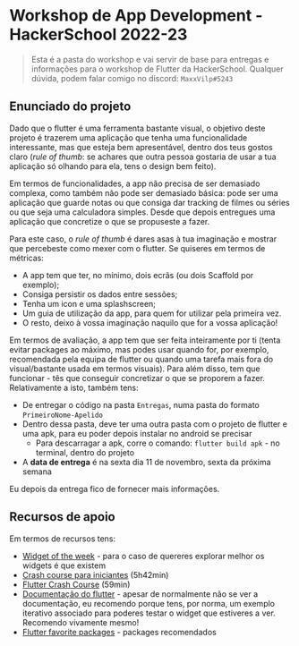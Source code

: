 # Workshop de App Development - HackerSchool 2022-23

> Esta é a pasta do workshop e vai servir de base para entregas e informações para o workshop de Flutter da HackerSchool.
> Qualquer dúvida, podem falar comigo no discord: `MaxxVilp#5243`

## Enunciado do projeto
Dado que o flutter é uma ferramenta bastante visual, o objetivo deste projeto é trazerem uma aplicação que tenha uma funcionalidade interessante, mas que esteja bem apresentável, dentro dos teus gostos claro (*rule of thumb*: se achares que outra pessoa gostaria de usar a tua aplicação só olhando para ela, tens o design bem feito).

Em termos de funcionalidades, a app não precisa de ser demasiado complexa, como também não pode ser demasiado básica: pode ser uma aplicação que guarde notas ou que consiga dar tracking de filmes ou séries ou que seja uma calculadora simples.
Desde que depois entregues uma aplicação que concretize o que se propuseste a fazer.

Para este caso, o *rule of thumb* é dares asas à tua imaginação e mostrar que percebeste como mexer com o flutter.
Se quiseres em termos de métricas:
- A app tem que ter, no mínimo, dois ecrãs (ou dois Scaffold por exemplo);
- Consiga persistir os dados entre sessões;
- Tenha um icon e uma splashscreen;
- Um guia de utilização da app, para quem for utilizar pela primeira vez.
- O resto, deixo à vossa imaginação naquilo que for a vossa aplicação!

Em termos de avaliação, a app tem que ser feita inteiramente por ti (tenta evitar packages ao máximo, mas podes usar quando for, por exemplo, recomendada pela equipa de flutter ou quando uma tarefa mais fora do visual/bastante usada em termos visuais).
Para além disso, tem que funcionar - tês que conseguir concretizar o que se proporem a fazer.
Relativamente a isto, também tens:
- De entregar o código na pasta `Entregas`, numa pasta do formato `PrimeiroNome-Apelido`
- Dentro dessa pasta, deve ter uma outra pasta com o projeto de flutter e uma apk, para eu poder depois instalar no android se precisar
    - Para descarragar a apk, corre o comando: `flutter build apk` - no terminal, dentro do projeto
- A **data de entrega** é na sexta dia 11 de novembro, sexta da próxima semana

Eu depois da entrega fico de fornecer mais informações.

## Recursos de apoio
Em termos de recursos tens:
- [Widget of the week](https://youtube.com/playlist?list=PLjxrf2q8roU23XGwz3Km7sQZFTdB996iG) - para o caso de quereres explorar melhor os widgets é que existem
- [Crash course para iniciantes](https://youtu.be/x0uinJvhNxI) (5h42min)
- [Flutter Crash Course](https://youtu.be/1gDhl4leEzA) (59min)
- [Documentação do flutter](https://docs.flutter.dev/) - apesar de normalmente não se ver a documentação, eu recomendo porque tens, por norma, um exemplo iterativo associado para poderes testar o widget que estiveres a ver. Recomendo vivamente mesmo!
- [Flutter favorite packages](https://pub.dev/packages?q=is%3Aflutter-favorite) - packages recomendados